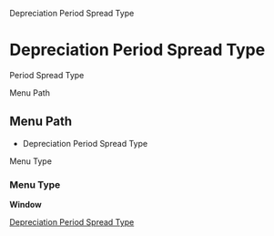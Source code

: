 
Depreciation Period Spread Type
# Depreciation Period Spread Type


Period Spread Type

Menu Path
## Menu Path



- Depreciation Period Spread Type

Menu Type
### Menu Type

**Window**


[Depreciation Period Spread Type](../../functional-guide/window/window-depreciation-period-spread-type.md)